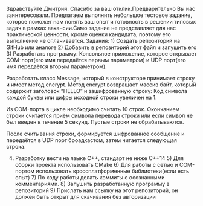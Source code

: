 Здравствуйте Дмитрий. Спасибо за ваш отклик.Предварительно Вы нас заинтересовали. Предлагаем выполнить небольшое тестовое задание, которое поможет нам понять ваш опыт и готовность в решении типовых задач в рамках вакансии.Само задание не представляет для нас практической ценности, кроме оценки кандидата, поэтому его выполнение не оплачивается. Задания: 1) Создать репозиторий на GitHub или аналоге 2) Добавить в репозиторий этот файл и запушить его 3) Разработать программу: Консольное приложение, которое открывает COM-порт(его имя передаётся первым параметром) и UDP порт(его имя передаётся вторым параметром).

Разработать класс Message, который в конструкторе принимает строку и имеет метод encrypt. Метод encrypt возвращает массив байт, который содержит заголовок “HELLO” и зашифрованную строку: Код символа каждой буквы или цифры исходной строки увеличен на 1.

Из COM-порта в цикле необходимо считать 10 строк. Окончанием строки считается приём символа перевода строки или если символ не был введен в течение 5 секунд. Пустые строки не обрабатываются.

После считывания строки, формируется шифрованное сообщение и передаётся в UDP порт броадкастом, затем читается следующая строка.

4) Разработку вести на языке С++, стандарт не ниже С++14 5) Для сборки проекта использовать CMake 6) Для работы с сетью и СОM-портом использовать кроссплатформенные библиотеки(если есть опыт) 7) По ходу работы делать коммиты с осознанными комментариями. 8) Запушить разработанную программу в репозиторий 9) Прислать нам ссылку на этот репозиторий, он должен быть открыт для скачивания без авторизации


